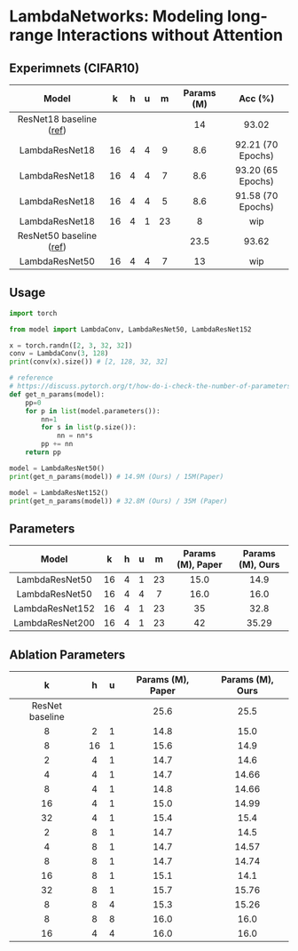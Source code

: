 # LambdaNetworks: Modeling long-range Interactions without Attention

## Experimnets (CIFAR10)

| Model | k | h | u | m | Params (M) | Acc (%) |
|:-:|:-:|:-:|:-:|:-:|:-:|:-:|
| ResNet18 baseline ([ref](https://github.com/kuangliu/pytorch-cifar)) ||||| 14 | 93.02
| LambdaResNet18 | 16 | 4 | 4 | 9 | 8.6 | 92.21 (70 Epochs) |
| LambdaResNet18 | 16 | 4 | 4 | 7 | 8.6 | 93.20 (65 Epochs) |
| LambdaResNet18 | 16 | 4 | 4 | 5 | 8.6 | 91.58 (70 Epochs) |
| LambdaResNet18 | 16 | 4 | 1 | 23 | 8 | wip |
| ResNet50 baseline ([ref](https://github.com/kuangliu/pytorch-cifar)) ||||| 23.5 | 93.62 |
| LambdaResNet50 | 16 | 4 | 4 | 7 | 13 | wip |

## Usage
```python
import torch

from model import LambdaConv, LambdaResNet50, LambdaResNet152

x = torch.randn([2, 3, 32, 32])
conv = LambdaConv(3, 128)
print(conv(x).size()) # [2, 128, 32, 32]

# reference
# https://discuss.pytorch.org/t/how-do-i-check-the-number-of-parameters-of-a-model/4325
def get_n_params(model):
    pp=0
    for p in list(model.parameters()):
        nn=1
        for s in list(p.size()):
            nn = nn*s
        pp += nn
    return pp

model = LambdaResNet50()
print(get_n_params(model)) # 14.9M (Ours) / 15M(Paper)

model = LambdaResNet152()
print(get_n_params(model)) # 32.8M (Ours) / 35M (Paper)
```

## Parameters
| Model | k | h | u | m | Params (M), Paper | Params (M), Ours |
|:-:|:-:|:-:|:-:|:-:|:-:|:-:|
|LambdaResNet50| 16 | 4 | 1 | 23 | 15.0 | 14.9 |
|LambdaResNet50| 16 | 4 | 4 | 7 | 16.0 | 16.0 |
|LambdaResNet152| 16 | 4 | 1 | 23 | 35 | 32.8 |
|LambdaResNet200| 16 | 4 | 1 | 23 | 42 | 35.29 |

## Ablation Parameters
| k | h | u | Params (M), Paper | Params (M), Ours |
|:-:|:-:|:-:|:-:|:-:|
| ResNet baseline ||| 25.6 | 25.5
| 8 | 2 | 1 | 14.8 | 15.0 |
| 8 | 16 | 1 | 15.6 | 14.9 |
| 2 | 4 | 1 | 14.7 | 14.6 |
| 4 | 4 | 1 | 14.7 | 14.66 |
| 8 | 4 | 1 | 14.8 | 14.66 |
| 16 | 4 | 1 | 15.0 | 14.99 |
| 32 | 4 | 1 | 15.4 | 15.4 |
| 2 | 8 | 1 | 14.7 | 14.5 |
| 4 | 8 | 1 | 14.7 | 14.57 |
| 8 | 8 | 1 | 14.7 | 14.74 |
| 16 | 8 | 1 | 15.1 | 14.1 |
| 32 | 8 | 1 | 15.7 | 15.76 |
| 8 | 8 | 4 | 15.3 | 15.26 |
| 8 | 8 | 8 | 16.0 | 16.0 |
| 16 | 4 | 4 | 16.0 | 16.0 |
